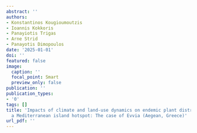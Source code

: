```yaml
---
abstract: ''
authors:
- Konstantinos Kougioumoutzis
- Ioannis Kokkoris
- Panayiotis Trigas
- Arne Strid
- Panayotis Dimopoulos
date: '2025-01-01'
doi: ''
featured: false
image:
  caption: ''
  focal_point: Smart
  preview_only: false
publication: ''
publication_types:
- '0'
tags: []
title: 'Impacts of climate and land-use dynamics on endemic plant distributions in
  a Mediterranean island hotspot: The case of Evvia (Aegean, Greece)'
url_pdf: ''
---
```

